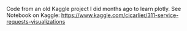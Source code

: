 Code from an old Kaggle project I did months ago to learn plotly. 
See Notebook on Kaggle: https://www.kaggle.com/cicarlier/311-service-requests-visualizations
